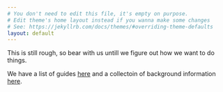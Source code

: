 ```yaml
---
# You don't need to edit this file, it's empty on purpose.
# Edit theme's home layout instead if you wanna make some changes
# See: https://jekyllrb.com/docs/themes/#overriding-theme-defaults
layout: default
---
```


This is still rough, so bear with us untill we figure out how we want to do things.

We have a list of guides [here](guides) and a collectoin of background information [here](background).

